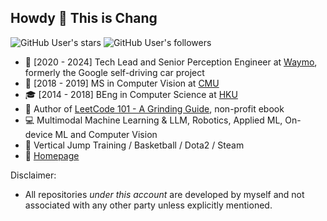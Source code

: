 ## Howdy 👋 This is Chang

![GitHub User's stars](https://img.shields.io/github/stars/changgyhub?style=flat-square&logo=github)
![GitHub User's followers](https://img.shields.io/github/followers/changgyhub?style=flat-square&logo=github)

- 🚖 \[2020 - 2024\] Tech Lead and Senior Perception Engineer at [Waymo](https://www.waymo.com), formerly the Google self-driving car project
- 🏫 \[2018 - 2019\] MS in Computer Vision at [CMU](https://www.cmu.edu/)
- 🎓 \[2014 - 2018\] BEng in Computer Science at [HKU](https://hku.hk/)
- 📝 Author of [LeetCode 101 - A Grinding Guide](https://github.com/changgyhub/leetcode_101), non-profit ebook
- 💻 Multimodal Machine Learning & LLM, Robotics, Applied ML, On-device ML and Computer Vision
- 🏀 Vertical Jump Training / Basketball / Dota2 / Steam
- 🏡 [Homepage](https://www.changgy.com/)

Disclaimer:
- All repositories *under this account* are developed by myself and not associated with any other party unless explicitly mentioned.
